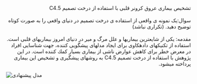 
<div dir="rtl">
تشخیص بیماری عروق کرونر قلبی با استفاده از درخت تصمیم 5.C4
</div>
<br/>

<div dir="rtl">
سوال:یک نمونه ی واقعی از استفاده ی درخت تصمیم در دنیای واقعی را به صورت کوتاه توضیح دهید. (تکراری نباشد)  
  
  </div>
<br/>

<div dir="rtl">
مقدمه: یکی از شایعترین بیماریها و علل مرگ و میر در دنیای امروز بیماریهای قلبی است. استفاده از تکنیكهای دادهكاوی برای
ایجاد مدلهای پیشگویی كننده، جهت شناسایی افراد در معرض خطر برای كاهش عوارض ناشی از بیماری بسیار كمك كننده است. در
این پژوهش با استفاده از درخت تصمیم 5.C4 به روشهای پیشگیری و تشخیص این بیماری پرداخته میشود. 
</div>

 ![مدل پیشنهادی](https://github.com/semnan-university-ai/machine-learning-class/blob/main/excersiecs/Homayontoosy/10/1.jpg)
